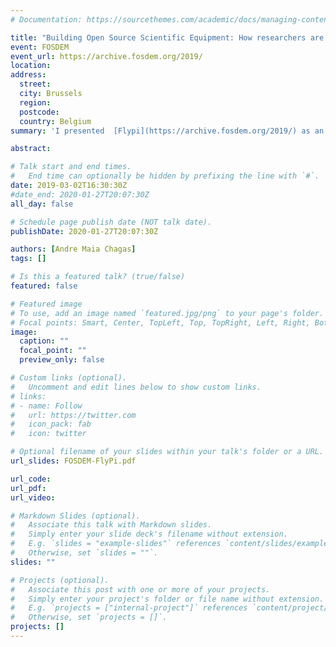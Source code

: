 ```yaml
---
# Documentation: https://sourcethemes.com/academic/docs/managing-content/

title: "Building Open Source Scientific Equipment: How researchers are owning their instruments"
event: FOSDEM
event_url: https://archive.fosdem.org/2019/
location:
address:
  street:
  city: Brussels
  region:
  postcode:
  country: Belgium
summary: 'I presented  [Flypi](https://archive.fosdem.org/2019/) as an example on how researchers can leverage the open source movement, to build their own tools, update the design of existing ones, and how this can be used to help development.'

abstract:

# Talk start and end times.
#   End time can optionally be hidden by prefixing the line with `#`.
date: 2019-03-02T16:30:30Z
#date_end: 2020-01-27T20:07:30Z
all_day: false

# Schedule page publish date (NOT talk date).
publishDate: 2020-01-27T20:07:30Z

authors: [Andre Maia Chagas]
tags: []

# Is this a featured talk? (true/false)
featured: false

# Featured image
# To use, add an image named `featured.jpg/png` to your page's folder.
# Focal points: Smart, Center, TopLeft, Top, TopRight, Left, Right, BottomLeft, Bottom, BottomRight.
image:
  caption: ""
  focal_point: ""
  preview_only: false

# Custom links (optional).
#   Uncomment and edit lines below to show custom links.
# links:
# - name: Follow
#   url: https://twitter.com
#   icon_pack: fab
#   icon: twitter

# Optional filename of your slides within your talk's folder or a URL.
url_slides: FOSDEM-FlyPi.pdf

url_code:
url_pdf:
url_video:

# Markdown Slides (optional).
#   Associate this talk with Markdown slides.
#   Simply enter your slide deck's filename without extension.
#   E.g. `slides = "example-slides"` references `content/slides/example-slides.md`.
#   Otherwise, set `slides = ""`.
slides: ""

# Projects (optional).
#   Associate this post with one or more of your projects.
#   Simply enter your project's folder or file name without extension.
#   E.g. `projects = ["internal-project"]` references `content/project/deep-learning/index.md`.
#   Otherwise, set `projects = []`.
projects: []
---
```

